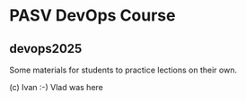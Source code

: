 # PASV DevOps Course
##  devops2025

Some materials for students to practice lections on their own.

(c) Ivan :-)
Vlad was here